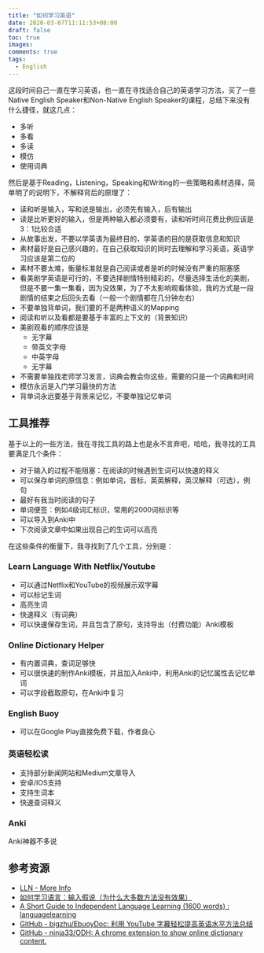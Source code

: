 ```yaml
---
title: "如何学习英语"
date: 2020-03-07T11:11:53+08:00
draft: false
toc: true
images:
comments: true
tags:
  - English
---
```


这段时间自己一直在学习英语，也一直在寻找适合自己的英语学习方法，买了一些Native English  Speaker和Non-Native English  Speaker的课程，总结下来没有什么捷径，就这几点：

<!--more-->

- 多听
- 多看
- 多读
- 模仿
- 使用词典

然后是基于Reading，Listening，Speaking和Writing的一些策略和素材选择，简单明了的说明下，不解释背后的原理了：

- 读和听是输入，写和说是输出，必须先有输入，后有输出
- 读是比听更好的输入，但是两种输入都必须要有，读和听时间花费比例应该是3：1比较合适
- 从故事出发，不要以学英语为最终目的，学英语的目的是获取信息和知识
- 素材最好是自己感兴趣的，在自己获取知识的同时去理解和学习英语，英语学习应该是第二位的
- 素材不要太难，衡量标准就是自己阅读或者是听的时候没有严重的阻塞感
- 看美剧学英语是可行的，不要选择剧情特别精彩的，尽量选择生活化的美剧，但是不要一集一集看，因为没效果，为了不太影响观看体验，我的方式是一段剧情的结束之后回头去看（一般一个剧情都在几分钟左右）
- 不要单独背单词，我们要的不是两种语义的Mapping
- 阅读和听以及看都是要基于丰富的上下文的（背景知识）
- 美剧观看的顺序应该是
	- 无字幕
	- 带英文字母
	- 中英字母
	- 无字幕
- 不需要单独找老师学习发言，词典会教会你这些，需要的只是一个词典和时间
- 模仿永远是入门学习最快的方法
- 背单词永远要基于背景来记忆，不要单独记忆单词

## 工具推荐
基于以上的一些方法，我在寻找工具的路上也是永不言弃吧，哈哈，我寻找的工具要满足几个条件：

- 对于输入的过程不能阻塞：在阅读的时候遇到生词可以快速的释义
- 可以保存单词的原信息：例如单词，音标，英英解释，英汉解释（可选），例句
- 最好有我当时阅读的句子
- 单词便签：例如4级词汇标识，常用的2000词标识等
- 可以导入到Anki中
- 下次阅读文章中如果出现自己的生词可以高亮

在这些条件的衡量下，我寻找到了几个工具，分别是：

### Learn Language With Netflix/Youtube

- 可以通过Netflix和YouTube的视频展示双字幕
- 可以标记生词
- 高亮生词
- 快速释义（有词典）
- 可以快速保存生词，并且包含了原句，支持导出（付费功能）Anki模板

### Online Dictionary Helper

- 有内置词典，查词足够快
- 可以很快速的制作Anki模板，并且加入Anki中，利用Anki的记忆属性去记忆单词
- 可以字段截取原句，在Anki中复习

### English Buoy

- 可以在Google Play直接免费下载，作者良心

### 英语轻松读

- 支持部分新闻网站和Medium文章导入
- 安卓/IOS支持
- 支持生词本
- 快速查词释义

### Anki

Anki神器不多说

## 参考资源
- [LLN - More Info](https://languagelearningwithnetflix.com/more_info.html)
- [如何学习语言：输入假说（为什么大多数方法没有效果）](https://www.youtube.com/watch?v=J_EQDtpYSNM&feature=emb_logo)
- [A Short Guide to Independent Language Learning (1600 words) : languagelearning](https://www.reddit.com/r/languagelearning/comments/66myn1/a_short_guide_to_independent_language_learning/?st=jlmshg74&sh=263cd3fb)
- [GitHub - bigzhu/EbuoyDoc: 利用 YouTube 字幕轻松提高英语水平方法总结](https://github.com/bigzhu/EbuoyDoc)
- [GitHub - ninja33/ODH: A chrome extension to show online dictionary content.](https://github.com/ninja33/ODH)